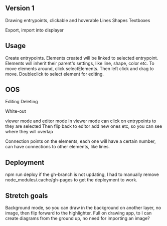 
## Version 1
Drawing entrypoints, clickable and hoverable
Lines
Shapes
Textboxes

Export, import into displayer

## Usage
Create entrypoints. Elements created will be linked to selected entrypoint.
Elements will inherit their parent's settings, like line, shape, color etc.
To move elements around, click selectElements. Then left click and drag to move. 
Doubleclick to select element for editing.

## OOS
Editing
Deleting

White-out

viewer mode and editor mode
    In viewer mode can click on entrypoints to they are selected
    Then flip back to editor add new ones etc, so you can see where they will overlap

Connection points on the elements, each one will have a certain number, can have connections to other elements, like lines.

## Deployment
npm run deploy
if the gh-branch is not updating, I had to manually remove node_modules/.cache/gh-pages to get the deployment to work.

## Stretch goals
Background mode, so you can draw in the background on another layer, no image, then flip forward to the highlighter.
Full on drawing app, to I can create diagrams from the ground up, no need for importing an image?